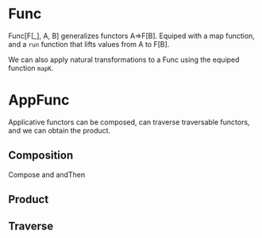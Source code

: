# Func

Func[F[_], A, B] generalizes functors A=>F[B]. Equiped with a map function, and a `run` function that lifts values from A to F[B].

We can also apply natural transformations to a Func using the equiped function `mapK`.

# AppFunc

Applicative functors can be composed, can traverse traversable functors, and we can obtain the product. 

## Composition

Compose and andThen

## Product

## Traverse

